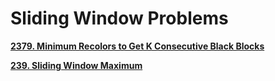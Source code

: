 # Sliding Window Problems

[**2379. Minimum Recolors to Get K Consecutive Black Blocks**](
https://leetcode.com/submissions/detail/1758154459/)

[**239. Sliding Window Maximum**](https://leetcode.com/submissions/detail/1758557205/)

